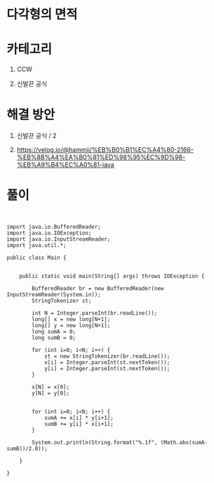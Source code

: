 # 다각형의 면적

# 카테고리

1. CCW

2. 신발끈 공식

# 해결 방안

1. 신발끈 공식 / 2

2. https://velog.io/@hammii/%EB%B0%B1%EC%A4%80-2166-%EB%8B%A4%EA%B0%81%ED%98%95%EC%9D%98-%EB%A9%B4%EC%A0%81-java

# 풀이

```


import java.io.BufferedReader;
import java.io.IOException;
import java.io.InputStreamReader;
import java.util.*;

public class Main {


    public static void main(String[] args) throws IOException {

        BufferedReader br = new BufferedReader(new InputStreamReader(System.in));
        StringTokenizer st;

        int N = Integer.parseInt(br.readLine());
        long[] x = new long[N+1];
        long[] y = new long[N+1];
        long sumA = 0;
        long sumB = 0;

        for (int i=0; i<N; i++) {
            st = new StringTokenizer(br.readLine());
            x[i] = Integer.parseInt(st.nextToken());
            y[i] = Integer.parseInt(st.nextToken());
        }

        x[N] = x[0];
        y[N] = y[0];


        for (int i=0; i<N; i++) {
            sumA += x[i] * y[i+1];
            sumB += y[i] * x[i+1];
        }

        System.out.println(String.format("%.1f", (Math.abs(sumA-sumB))/2.0));

    }

}

```
